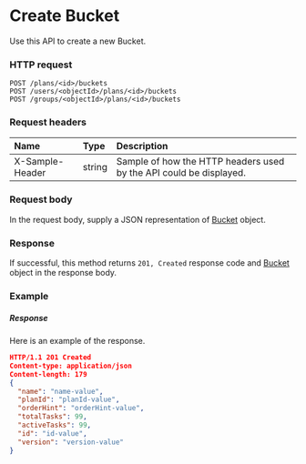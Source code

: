 # Create Bucket

Use this API to create a new Bucket.
### HTTP request
```http
POST /plans/<id>/buckets
POST /users/<objectId>/plans/<id>/buckets
POST /groups/<objectId>/plans/<id>/buckets

```
### Request headers
| Name       | Type | Description|
|:---------------|:--------|:----------|
| X-Sample-Header  | string  | Sample of how the HTTP headers used by the API could be displayed.|

### Request body
In the request body, supply a JSON representation of [Bucket](../resources/bucket.md) object.


### Response
If successful, this method returns `201, Created` response code and [Bucket](../resources/bucket.md) object in the response body.

### Example
##### Response
Here is an example of the response.
```json
HTTP/1.1 201 Created
Content-type: application/json
Content-length: 179
{
  "name": "name-value",
  "planId": "planId-value",
  "orderHint": "orderHint-value",
  "totalTasks": 99,
  "activeTasks": 99,
  "id": "id-value",
  "version": "version-value"
}
```

<!-- uuid: e110994c-a296-4caf-8665-81c0d81571a7
2015-10-09 18:16:07 UTC -->